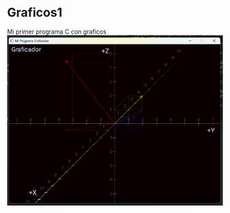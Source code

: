 # Graficos1
Mi primer programa C con graficos
![alt text](https://raw.githubusercontent.com/WisaacSoftwares/Graficos1/master/Screenshots/Preview4.png?raw=true "Screenshot del programa")